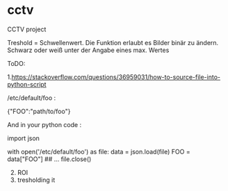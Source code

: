 # cctv
CCTV project


Treshold = Schwellenwert. Die Funktion erlaubt es Bilder binär zu ändern. Schwarz oder weiß unter der Angabe eines max. Wertes



ToDO:

1.https://stackoverflow.com/questions/36959031/how-to-source-file-into-python-script

/etc/default/foo :

{"FOO":"path/to/foo"}

And in your python code :

import json

with open('/etc/default/foo') as file:
    data = json.load(file)
    FOO = data["FOO"]
    ## ...
    file.close()
    
    
  2. ROI
  3. tresholding it
